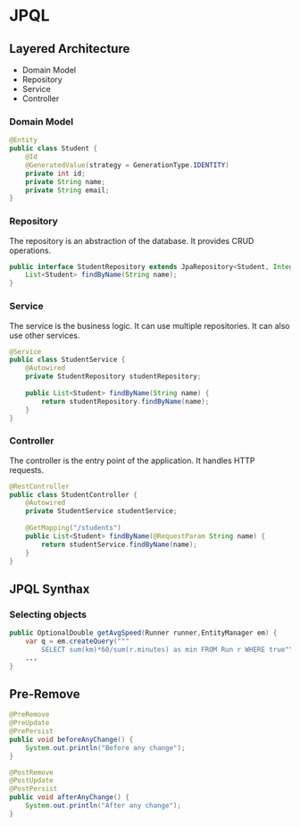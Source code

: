 # JPQL

## Layered Architecture

- Domain Model
- Repository
- Service
- Controller

### Domain Model

```java
@Entity
public class Student {
    @Id
    @GeneratedValue(strategy = GenerationType.IDENTITY)
    private int id;
    private String name;
    private String email;
}
```

### Repository

The repository is an abstraction of the database. It provides CRUD operations.

```java
public interface StudentRepository extends JpaRepository<Student, Integer> {
    List<Student> findByName(String name);
}
```

### Service

The service is the business logic. It can use multiple repositories. It can also use other services.

```java
@Service
public class StudentService {
    @Autowired
    private StudentRepository studentRepository;
    
    public List<Student> findByName(String name) {
        return studentRepository.findByName(name);
    }
}
```

### Controller

The controller is the entry point of the application. It handles HTTP requests.

```java
@RestController
public class StudentController {
    @Autowired
    private StudentService studentService;
    
    @GetMapping("/students")
    public List<Student> findByName(@RequestParam String name) {
        return studentService.findByName(name);
    }
}
```

## JPQL Synthax

### Selecting objects

```java
public OptionalDouble getAvgSpeed(Runner runner,EntityManager em) {
    var q = em.createQuery("""
        SELECT sum(km)*60/sum(r.minutes) as min FROM Run r WHERE true""", runner)
    ...
}
```

## Pre-Remove

```java
@PreRemove
@PreUpdate
@PrePersist
public void beforeAnyChange() {
    System.out.println("Before any change");
}

@PostRemove
@PostUpdate
@PostPersist
public void afterAnyChange() {
    System.out.println("After any change");
}
```
